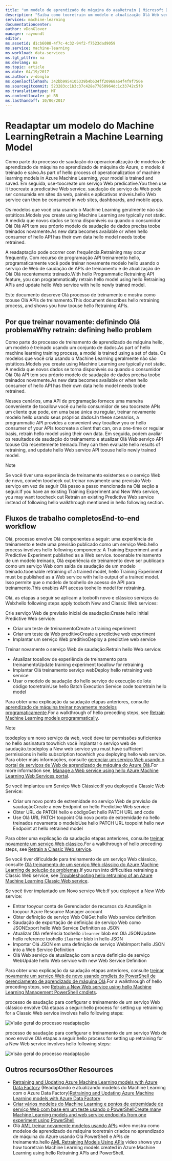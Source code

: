 ```yaml
---
title: "um modelo de aprendizado de máquina do aaaRetrain | Microsoft Docs"
description: "Saiba como tooretrain um modelo e atualização Olá Web serviço toouse Olá recentemente treinado no aprendizado de máquina do Azure."
services: machine-learning
documentationcenter: 
author: vDonGlover
manager: raymondl
editor: 
ms.assetid: d1cb6088-4f7c-4c32-94f2-f7523dad9059
ms.service: machine-learning
ms.workload: data-services
ms.tgt_pltfrm: na
ms.devlang: na
ms.topic: article
ms.date: 04/19/2017
ms.author: v-donglo
ms.openlocfilehash: 342bb9954105339b4b634ff20968a64f4f9f750e
ms.sourcegitcommit: 523283cc1b3c37c428e77850964dc1c33742c5f0
ms.translationtype: MT
ms.contentlocale: pt-BR
ms.lasthandoff: 10/06/2017
---
```

# <a name="retrain-a-machine-learning-model"></a><span data-ttu-id="fb358-103">Readaptar um modelo do Machine Learning</span><span class="sxs-lookup"><span data-stu-id="fb358-103">Retrain a Machine Learning Model</span></span>
<span data-ttu-id="fb358-104">Como parte do processo de saudação do operacionalização de modelos de aprendizado de máquina no aprendizado de máquina do Azure, o modelo é treinado e salvo.</span><span class="sxs-lookup"><span data-stu-id="fb358-104">As part of hello process of operationalization of machine learning models in Azure Machine Learning, your model is trained and saved.</span></span> <span data-ttu-id="fb358-105">Em seguida, use-toocreate um serviço Web predicative.</span><span class="sxs-lookup"><span data-stu-id="fb358-105">You then use it toocreate a predicative Web service.</span></span> <span data-ttu-id="fb358-106">saudação de serviço da Web pode ser consumida em sites da web, painéis e aplicativos móveis.</span><span class="sxs-lookup"><span data-stu-id="fb358-106">hello Web service can then be consumed in web sites, dashboards, and mobile apps.</span></span> 

<span data-ttu-id="fb358-107">Os modelos que você cria usando o Machine Learning geralmente não são estáticos.</span><span class="sxs-lookup"><span data-stu-id="fb358-107">Models you create using Machine Learning are typically not static.</span></span> <span data-ttu-id="fb358-108">À medida que novos dados se torna disponíveis ou quando o consumidor Olá Olá API tem seu próprio modelo de saudação de dados precisa toobe treinados novamente.</span><span class="sxs-lookup"><span data-stu-id="fb358-108">As new data becomes available or when hello consumer of hello API has their own data hello model needs toobe retrained.</span></span> 

<span data-ttu-id="fb358-109">A readaptação pode ocorrer com frequência.</span><span class="sxs-lookup"><span data-stu-id="fb358-109">Retraining may occur frequently.</span></span> <span data-ttu-id="fb358-110">Com recurso de programação API treinamento hello, programaticamente você pode treinar novamente modelo hello usando o serviço de Web de saudação de APIs de treinamento e de atualização de Olá Olá recentemente treinado.</span><span class="sxs-lookup"><span data-stu-id="fb358-110">With hello Programmatic Retraining API feature, you can programmatically retrain hello model using hello Retraining APIs and update hello Web service with hello newly trained model.</span></span> 

<span data-ttu-id="fb358-111">Este documento descreve Olá processo de treinamento e mostra como toouse Olá APIs de treinamento.</span><span class="sxs-lookup"><span data-stu-id="fb358-111">This document describes hello retraining process, and shows you how toouse hello Retraining APIs.</span></span>

## <a name="why-retrain-defining-hello-problem"></a><span data-ttu-id="fb358-112">Por que treinar novamente: definindo Olá problema</span><span class="sxs-lookup"><span data-stu-id="fb358-112">Why retrain: defining hello problem</span></span>
<span data-ttu-id="fb358-113">Como parte do processo de treinamento de aprendizado de máquina hello, um modelo é treinado usando um conjunto de dados.</span><span class="sxs-lookup"><span data-stu-id="fb358-113">As part of hello machine learning training process, a model is trained using a set of data.</span></span> <span data-ttu-id="fb358-114">Os modelos que você cria usando o Machine Learning geralmente não são estáticos.</span><span class="sxs-lookup"><span data-stu-id="fb358-114">Models you create using Machine Learning are typically not static.</span></span> <span data-ttu-id="fb358-115">À medida que novos dados se torna disponíveis ou quando o consumidor Olá Olá API tem seu próprio modelo de saudação de dados precisa toobe treinados novamente.</span><span class="sxs-lookup"><span data-stu-id="fb358-115">As new data becomes available or when hello consumer of hello API has their own data hello model needs toobe retrained.</span></span>

<span data-ttu-id="fb358-116">Nesses cenários, uma API de programação fornece uma maneira conveniente de tooallow você ou hello consumidor de seu toocreate APIs um cliente que pode, em uma base única ou regular, treinar novamente modelo hello usando seus próprios dados.</span><span class="sxs-lookup"><span data-stu-id="fb358-116">In these scenarios, a programmatic API provides a convenient way tooallow you or hello consumer of your APIs toocreate a client that can, on a one-time or regular basis, retrain hello model using their own data.</span></span> <span data-ttu-id="fb358-117">Em seguida, podem avaliar os resultados de saudação do treinamento e atualizar Olá Web serviço API toouse Olá recentemente treinado.</span><span class="sxs-lookup"><span data-stu-id="fb358-117">They can then evaluate hello results of retraining, and update hello Web service API toouse hello newly trained model.</span></span>

> [!NOTE]
> <span data-ttu-id="fb358-118">Se você tiver uma experiência de treinamento existentes e o serviço Web de novo, convém toocheck out treinar novamente uma previsão Web serviço em vez de seguir Olá passo a passo mencionada na Olá seção a seguir.</span><span class="sxs-lookup"><span data-stu-id="fb358-118">If you have an existing Training Experiment and New Web service, you may want toocheck out Retrain an existing Predictive Web service instead of following hello walkthrough mentioned in hello following section.</span></span>
> 
> 

## <a name="end-to-end-workflow"></a><span data-ttu-id="fb358-119">Fluxos de trabalho completos</span><span class="sxs-lookup"><span data-stu-id="fb358-119">End-to-end workflow</span></span>
<span data-ttu-id="fb358-120">Olá, processo envolve Olá componentes a seguir: uma experiência de treinamento e teste uma previsão publicado como um serviço Web.</span><span class="sxs-lookup"><span data-stu-id="fb358-120">hello process involves hello following components: A Training Experiment and a Predictive Experiment published as a Web service.</span></span> <span data-ttu-id="fb358-121">tooenable treinamento de um modelo treinado, Olá experiência de treinamento deve ser publicado como um serviço Web com saída de saudação de um modelo treinado.</span><span class="sxs-lookup"><span data-stu-id="fb358-121">tooenable retraining of a trained model, hello Training Experiment must be published as a Web service with hello output of a trained model.</span></span> <span data-ttu-id="fb358-122">Isso permite que o modelo de toohello de acesso de API para treinamento.</span><span class="sxs-lookup"><span data-stu-id="fb358-122">This enables API access toohello model for retraining.</span></span> 

<span data-ttu-id="fb358-123">Olá, as etapas a seguir se aplicam a tooboth novo e clássico serviços da Web:</span><span class="sxs-lookup"><span data-stu-id="fb358-123">hello following steps apply tooboth New and Classic Web services:</span></span>

<span data-ttu-id="fb358-124">Crie serviço Web de previsão inicial de saudação:</span><span class="sxs-lookup"><span data-stu-id="fb358-124">Create hello initial Predictive Web service:</span></span>

* <span data-ttu-id="fb358-125">Criar um teste de treinamento</span><span class="sxs-lookup"><span data-stu-id="fb358-125">Create a training experiment</span></span>
* <span data-ttu-id="fb358-126">Criar um teste da Web preditivo</span><span class="sxs-lookup"><span data-stu-id="fb358-126">Create a predictive web experiment</span></span>
* <span data-ttu-id="fb358-127">Implantar um serviço Web preditivo</span><span class="sxs-lookup"><span data-stu-id="fb358-127">Deploy a predictive web service</span></span>

<span data-ttu-id="fb358-128">Treinar novamente o serviço Web de saudação:</span><span class="sxs-lookup"><span data-stu-id="fb358-128">Retrain hello Web service:</span></span>

* <span data-ttu-id="fb358-129">Atualizar tooallow de experiência de treinamento para treinamento</span><span class="sxs-lookup"><span data-stu-id="fb358-129">Update training experiment tooallow for retraining</span></span>
* <span data-ttu-id="fb358-130">Implantar Olá treinamento serviço web</span><span class="sxs-lookup"><span data-stu-id="fb358-130">Deploy hello retraining web service</span></span>
* <span data-ttu-id="fb358-131">Usar o modelo de saudação do hello serviço de execução de lote código tooretrain</span><span class="sxs-lookup"><span data-stu-id="fb358-131">Use hello Batch Execution Service code tooretrain hello model</span></span>

<span data-ttu-id="fb358-132">Para obter uma explicação da saudação etapas anteriores, consulte [aprendizado de máquina treinar novamente modelos programaticamente](machine-learning-retrain-models-programmatically.md).</span><span class="sxs-lookup"><span data-stu-id="fb358-132">For a walkthrough of hello preceding steps, see [Retrain Machine Learning models programmatically](machine-learning-retrain-models-programmatically.md).</span></span>

> [!NOTE] 
> <span data-ttu-id="fb358-133">toodeploy um novo serviço da web, você deve ter permissões suficientes no hello assinatura toowhich você implantar o serviço web de saudação.</span><span class="sxs-lookup"><span data-stu-id="fb358-133">toodeploy a New web service you must have sufficient permissions in hello subscription toowhich you deploying hello web service.</span></span> <span data-ttu-id="fb358-134">Para obter mais informações, consulte [gerenciar um serviço Web usando o portal de serviços de Web de aprendizado de máquina do Azure Olá](machine-learning-manage-new-webservice.md).</span><span class="sxs-lookup"><span data-stu-id="fb358-134">For more information see, [Manage a Web service using hello Azure Machine Learning Web Services portal](machine-learning-manage-new-webservice.md).</span></span> 

<span data-ttu-id="fb358-135">Se você implantou um Serviço Web Clássico:</span><span class="sxs-lookup"><span data-stu-id="fb358-135">If you deployed a Classic Web Service:</span></span>

* <span data-ttu-id="fb358-136">Criar um novo ponto de extremidade no serviço Web de previsão de saudação</span><span class="sxs-lookup"><span data-stu-id="fb358-136">Create a new Endpoint on hello Predictive Web service</span></span>
* <span data-ttu-id="fb358-137">Obter URL de PATCH hello e código</span><span class="sxs-lookup"><span data-stu-id="fb358-137">Get hello PATCH URL and code</span></span>
* <span data-ttu-id="fb358-138">Use Olá URL PATCH toopoint Olá novo ponto de extremidade no hello treinados novamente o modelo</span><span class="sxs-lookup"><span data-stu-id="fb358-138">Use hello PATCH URL toopoint hello new Endpoint at hello retrained model</span></span> 

<span data-ttu-id="fb358-139">Para obter uma explicação da saudação etapas anteriores, consulte [treinar novamente um serviço Web clássico](machine-learning-retrain-a-classic-web-service.md).</span><span class="sxs-lookup"><span data-stu-id="fb358-139">For a walkthrough of hello preceding steps, see [Retrain a Classic Web service](machine-learning-retrain-a-classic-web-service.md).</span></span>

<span data-ttu-id="fb358-140">Se você tiver dificuldade para treinamento de um serviço Web clássico, consulte [Olá treinamento de um serviço Web clássico do Azure Machine Learning de solução de problemas](machine-learning-troubleshooting-retraining-models.md).</span><span class="sxs-lookup"><span data-stu-id="fb358-140">If you run into difficulties retraining a Classic Web service, see [Troubleshooting hello retraining of an Azure Machine Learning Classic Web service](machine-learning-troubleshooting-retraining-models.md).</span></span>

<span data-ttu-id="fb358-141">Se você tiver implantado um Novo serviço Web:</span><span class="sxs-lookup"><span data-stu-id="fb358-141">If you deployed a New Web service:</span></span>

* <span data-ttu-id="fb358-142">Entrar tooyour conta de Gerenciador de recursos do Azure</span><span class="sxs-lookup"><span data-stu-id="fb358-142">Sign in tooyour Azure Resource Manager account</span></span>
* <span data-ttu-id="fb358-143">Obter definição de serviço Web Olá</span><span class="sxs-lookup"><span data-stu-id="fb358-143">Get hello Web service definition</span></span>
* <span data-ttu-id="fb358-144">Saudação de exportação de definição de serviço Web como JSON</span><span class="sxs-lookup"><span data-stu-id="fb358-144">Export hello Web Service Definition as JSON</span></span>
* <span data-ttu-id="fb358-145">Atualizar Olá referência toohello `ilearner` blob em Olá JSON</span><span class="sxs-lookup"><span data-stu-id="fb358-145">Update hello reference toohello `ilearner` blob in hello JSON</span></span>
* <span data-ttu-id="fb358-146">Importar Olá JSON em uma definição de serviço Web</span><span class="sxs-lookup"><span data-stu-id="fb358-146">Import hello JSON into a Web Service Definition</span></span>
* <span data-ttu-id="fb358-147">Olá Web serviço de atualização com a nova definição de serviço Web</span><span class="sxs-lookup"><span data-stu-id="fb358-147">Update hello Web service with new Web Service Definition</span></span>

<span data-ttu-id="fb358-148">Para obter uma explicação da saudação etapas anteriores, consulte [treinar novamente um serviço Web de novo usando cmdlets do PowerShell de gerenciamento de aprendizado de máquina Olá](machine-learning-retrain-new-web-service-using-powershell.md).</span><span class="sxs-lookup"><span data-stu-id="fb358-148">For a walkthrough of hello preceding steps, see [Retrain a New Web service using hello Machine Learning Management PowerShell cmdlets](machine-learning-retrain-new-web-service-using-powershell.md).</span></span>

<span data-ttu-id="fb358-149">processo de saudação para configurar o treinamento de um serviço Web clássico envolve Olá etapas a seguir:</span><span class="sxs-lookup"><span data-stu-id="fb358-149">hello process for setting up retraining for a Classic Web service involves hello following steps:</span></span>

![Visão geral do processo readaptação][1]

<span data-ttu-id="fb358-151">processo de saudação para configurar o treinamento de um serviço Web de novo envolve Olá etapas a seguir:</span><span class="sxs-lookup"><span data-stu-id="fb358-151">hello process for setting up retraining for a New Web service involves hello following steps:</span></span>

![Visão geral do processo readaptação][7]

## <a name="other-resources"></a><span data-ttu-id="fb358-153">Outros recursos</span><span class="sxs-lookup"><span data-stu-id="fb358-153">Other Resources</span></span>
* <span data-ttu-id="fb358-154">[Retraining and Updating Azure Machine Learning models with Azure Data Factory](https://azure.microsoft.com/blog/retraining-and-updating-azure-machine-learning-models-with-azure-data-factory/) (Readaptando e atualizando modelos do Machine Learning com o Azure Data Factory)</span><span class="sxs-lookup"><span data-stu-id="fb358-154">[Retraining and Updating Azure Machine Learning models with Azure Data Factory](https://azure.microsoft.com/blog/retraining-and-updating-azure-machine-learning-models-with-azure-data-factory/)</span></span>
* [<span data-ttu-id="fb358-155">Criar vários modelos do Machine Learning e pontos de extremidade de serviço Web com base em um teste usando o PowerShell</span><span class="sxs-lookup"><span data-stu-id="fb358-155">Create many Machine Learning models and web service endpoints from one experiment using PowerShell</span></span>](machine-learning-create-models-and-endpoints-with-powershell.md)
* <span data-ttu-id="fb358-156">Olá [AML treinar novamente modelos usando APIs](https://www.youtube.com/watch?v=wwjglA8xllg) vídeo mostra como modelos de aprendizado de máquina tooretrain criados no aprendizado de máquina do Azure usando Olá PowerShell e APIs de treinamento.</span><span class="sxs-lookup"><span data-stu-id="fb358-156">hello [AML Retraining Models Using APIs](https://www.youtube.com/watch?v=wwjglA8xllg) video shows you how tooretrain Machine Learning models created in Azure Machine Learning using hello Retraining APIs and PowerShell.</span></span>

<!--image links-->
[1]: ./media/machine-learning-retrain-machine-learning-model/machine-learning-retrain-models-programmatically-IMAGE01.png
[7]: ./media/machine-learning-retrain-machine-learning-model/machine-learning-retrain-models-programmatically-IMAGE07.png

